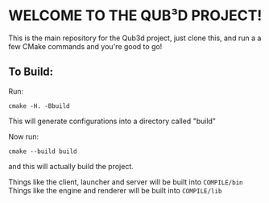 # WELCOME TO THE QUB³D PROJECT!

This is the main repository for the Qub3d project, just clone this, and run a a few CMake commands and you're good to go!

## To Build:
Run: 
```
cmake -H. -Bbuild
```
This will generate configurations into a directory called "build"

Now run:
```
cmake --build build
```
and this will actually build the project.

Things like the client, launcher and server will be built into ``COMPILE/bin``
Things like the engine and renderer will be built into ``COMPILE/lib``
